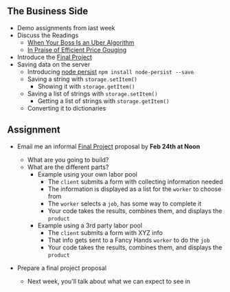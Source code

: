 ## The Business Side

* Demo assignments from last week
* Discuss the Readings
   * [When Your Boss Is an Uber Algorithm](https://www.technologyreview.com/s/543946/when-your-boss-is-an-uber-algorithm/)
   * [In Praise of Efficient Price Gouging](https://www.technologyreview.com/s/529961/in-praise-of-efficient-price-gouging/)
* Introduce the [Final Project](https://github.com/tedroden/nyu-labor-class/blob/master/final-project.md)
* Saving data on the server
  * Introducing [node persist](https://github.com/simonlast/node-persist) `npm install node-persist --save`
  * Saving a string with `storage.setItem()`
    * Showing it with `storage.getItem()`
  * Saving a list of strings with `storage.setItem()`
	* Getting a list of strings with `storage.getItem()`
  * Converting it to dictionaries
   
## Assignment

* Email me an informal [Final Project](https://github.com/tedroden/nyu-labor-class/blob/master/final-project.md) proposal by **Feb 24th at Noon**
  * What are you going to build? 
  * What are the different parts? 
    * Example using your own labor pool
      * The `client` submits a form with collecting information needed
      * The information is displayed as a list for the `worker` to choose from
      * The `worker` selects a `job`, has some way to complete it
      * Your code takes the results, combines them, and displays the `product`
    * Example using a 3rd party labor pool
      * The `client` submits a form with XYZ info
      * That info gets sent to a Fancy Hands `worker` to do the `job`
      * Your code takes the results, combines them, and displays the `product`
	  
* Prepare a final project proposal
  * Next week, you'll talk about what we can expect to see in 




